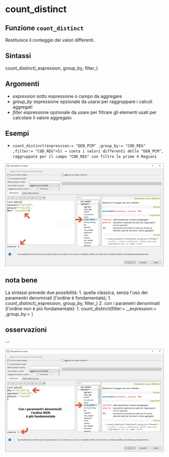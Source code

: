 # count\_distinct

## Funzione `count_distinct`

Restituisce il conteggio dei valori differenti.

## Sintassi

count_distinct\(\_expression, group\_by, filter_\)

## Argomenti

* _expression_ sotto espressione o campo da aggregare
* _group\_by_ espressione opzionale da usarsi per raggruppare i calcoli aggregati
* _filter_ espressione opzionale da usare per filtrare gli elementi usati per calcolare il valore aggregato

## Esempi

* `count_distinct(expression:= "DEN_PCM" ,group_by:= "COD_REG" ,filter:= "COD_REG"<5) → conta i valori differenti delle "DEN_PCM", raggruppate per il campo "COD_REG" con filtro le prime 4 Regioni`

![](../../../.gitbook/assets/count_distinct1.png)

## nota bene

La sintassi prevede due possibilità: 1. quella classica, senza l'uso dei paramentri denominati \(l'ordine è fondamentale\); 1. count_distinct\(\_expression, group\_by, filter_\) 2. con i parametri denominati \(l'ordine non è più fondamentale\): 1. count\_distinct\(filter:= ,\_expression:= ,group\_by:= \)

## osservazioni

--

![](../../../.gitbook/assets/count_distinct2.png)

